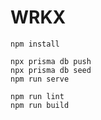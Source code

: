 # WRKX

    npm install

    npx prisma db push
    npx prisma db seed
    npm run serve

    npm run lint
    npm run build
